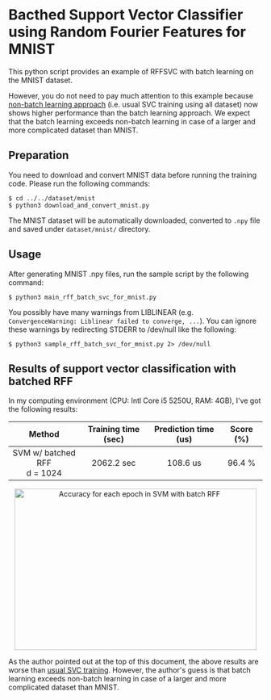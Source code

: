 # Bacthed Support Vector Classifier using Random Fourier Features for MNIST

This python script provides an example of RFFSVC with batch learning on the MNIST dataset.

However, you do not need to pay much attention to this example because
[non-batch learning approach](../rff_svc_for_mnist/README.md)
(i.e. usual SVC training using all dataset) now shows higher performance than the batch learning approach.
We expect that the batch learning exceeds non-batch learning in case of a larger and more complicated dataset than MNIST.


## Preparation

You need to download and convert MNIST data before running the training code.
Please run the following commands:

```console
$ cd ../../dataset/mnist
$ python3 download_and_convert_mnist.py
```

The MNIST dataset will be automatically downloaded, converted to `.npy` file
and saved under `dataset/mnist/` directory.


## Usage

After generating MNIST .npy files, run the sample script by the following command:

```console
$ python3 main_rff_batch_svc_for_mnist.py
```

You possibly have many warnings from LIBLINEAR (e.g. `ConvergenceWarning: Liblinear failed to converge, ...`).
You can ignore these warnings by redirecting STDERR to /dev/null like the following:

```console
$ python3 sample_rff_batch_svc_for_mnist.py 2> /dev/null
```


## Results of support vector classification with batched RFF

In my computing environment (CPU: Intl Core i5 5250U, RAM: 4GB), I've got the following results:

| Method                           | Training time (sec) | Prediction time (us)| Score (%) |
| :------------------------------: | :-----------------: | :-----------------: | :-------: |
| SVM w/ batched RFF <br> d = 1024 | 2062.2 sec          | 108.6 us            | 96.4 %    |

<div align="center">
  <img src="./figure_rff_batch_svc_for_mnist.png" width="480" height="320" alt="Accuracy for each epoch in SVM with batch RFF" />
</div>

As the author pointed out at the top of this document, the above results are worse than [usual SVC training](../rff_svc_for_mnist/README.md).
However, the author's guess is that batch learning exceeds non-batch learning in case of a larger and more complicated dataset than MNIST.
